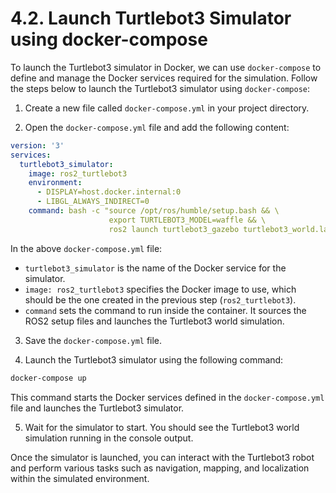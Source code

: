 # 4.2. Launch Turtlebot3 Simulator using docker-compose

To launch the Turtlebot3 simulator in Docker, we can use `docker-compose` to define and manage the Docker services required for the simulation. Follow the steps below to launch the Turtlebot3 simulator using `docker-compose`:

1. Create a new file called `docker-compose.yml` in your project directory.

2. Open the `docker-compose.yml` file and add the following content:

```yaml
version: '3'
services:
  turtlebot3_simulator:
    image: ros2_turtlebot3
    environment:
      - DISPLAY=host.docker.internal:0
      - LIBGL_ALWAYS_INDIRECT=0
    command: bash -c "source /opt/ros/humble/setup.bash && \
                      export TURTLEBOT3_MODEL=waffle && \
                      ros2 launch turtlebot3_gazebo turtlebot3_world.launch.py"
```

In the above `docker-compose.yml` file:
- `turtlebot3_simulator` is the name of the Docker service for the simulator.
- `image: ros2_turtlebot3` specifies the Docker image to use, which should be the one created in the previous step (`ros2_turtlebot3`).
- `command` sets the command to run inside the container. It sources the ROS2 setup files and launches the Turtlebot3 world simulation.

3. Save the `docker-compose.yml` file.

4. Launch the Turtlebot3 simulator using the following command:

```bash
docker-compose up
```

This command starts the Docker services defined in the `docker-compose.yml` file and launches the Turtlebot3 simulator.

5. Wait for the simulator to start. You should see the Turtlebot3 world simulation running in the console output.

Once the simulator is launched, you can interact with the Turtlebot3 robot and perform various tasks such as navigation, mapping, and localization within the simulated environment.
